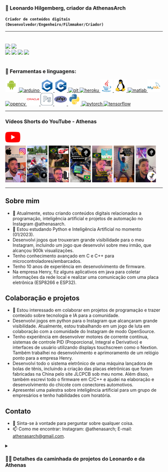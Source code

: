 <!-- **********************************************************************************************************************************  -->
<!-- Inicio, aqui estou intrudizindo sobre a minha pessoa:  -->
### :wolf: Leonardo Hilgemberg, criador da AthenasArch
**`Criador de conteúdos digitais (Desenvolvedor/Engenheiro/Filmmaker/Criador)`**

---


<!-- Isso aqui "#" faz com que crie uma linha simples, para separar o conteudo  -->
# 

<!-- **********************************************************************************************************************************  -->
<!-- Aqui eu trato a caixa de Status e das linguagens mais utilizadas  -->
<!-- Foram tiaradas do site: "[https://dev.to/envoy_/150-badges-for-github-pnk#contents](https://github.com/anuraghazra/github-readme-stats/blob/master/readme.md#deploy-on-your-own-vercel-instance)" -->
<!-- DICA! Para ajustar as imagens, lide na configuracao width="00%", faça alteração delas até acertar o tamanho ideal  -->
<picture>
<source 
  srcset="https://github-readme-stats.vercel.app/api?username=AthenasArch&show_icons=true&theme=radical"
  media="(prefers-color-scheme: dark)"
/>
<source
  srcset="https://github-readme-stats.vercel.app/api?username=AthenasArch&show_icons=true"
  media="(prefers-color-scheme: light), (prefers-color-scheme: no-preference)"
/>
<img width="50%" src="https://github-readme-stats.vercel.app/api?username=AthenasArch&show_icons=true" />
</picture>

<a href="https://github.com/anuraghazra/convoychat">
  <img width="38%" src="https://github-readme-stats.vercel.app/api/top-langs/?username=AthenasArch&layout=compact&theme=radical" />
</a>

<!-- **********************************************************************************************************************************  -->
<!-- Aqui eu trato os links das minhas redes sociais -->
<!-- Os icones foram tiaradas do site: "https://dev.to/envoy_/150-badges-for-github-pnk#contents" -->
<!-- Perceba que eu trato os icones como botoes, para poder direcionar para minhas redes sociais -->
<div>
  	<!-- Link do youtube -->
	<a href="https://www.youtube.com/channel/UCpN0rPQxaVmqBYqXyltqowQ" target="_blank"><img src="https://img.shields.io/badge/YouTube-FF0000?style=for-the-badge&logo=youtube&logoColor=white" target="_blank"></a>
	<!-- Link do meu Gmail -->
  	<a href="hathenasarch@gmail.com" target="_blank"><img src="https://img.shields.io/badge/Gmail-D14836?style=for-the-badge&logo=gmail&logoColor=white" target="_blank"></a>
	<!-- Link do meu instagram Athenas -->
  	<a href="https://instagram.com/athenasarch?igshid=YmMyMTA2M2Y=" target="_blank"><img src="https://img.shields.io/badge/Instagram-E4405F?style=for-the-badge&logo=instagram&logoColor=white" target="_blank"></a>
	<!-- Link do linkedin Athenas -->
	<a href="https://www.linkedin.com/in/athenas-arch-0159701b7/?original_referer=" target="_blank"><img src="https://img.shields.io/badge/LinkedIn-0077B5?style=for-the-badge&logo=linkedin&logoColor=white" target="_blank"></a>
</div>

<!-- "#" = (faz uma linha/borda simples) -->
#

<!-- Aqui eu crio um novo tópido sobre as ferramentas que eu ja utilizei em algum momento da minha vida -->
<!-- No site que eu irei deixar abaixo você pode selecionar as ferramentas que ja utiliou e clicar em gerar que ele vai gerar o HTML para colar aqui -->
<!-- "https://rahuldkjain.github.io/gh-profile-readme-generator/" -->
### 🧰 Ferramentas e linguagens:

<p align="left"> <a href="https://developer.android.com" target="_blank" rel="noreferrer"> 
<img src="https://raw.githubusercontent.com/devicons/devicon/master/icons/android/android-original-wordmark.svg" alt="android" width="40" height="40"/> </a> 
<a href="https://www.arduino.cc/" target="_blank" rel="noreferrer"> 
<img src="https://cdn.worldvectorlogo.com/logos/arduino-1.svg" alt="arduino" width="40" height="40"/> </a> <a href="https://www.cprogramming.com/" target="_blank" rel="noreferrer"> 
<img src="https://raw.githubusercontent.com/devicons/devicon/master/icons/c/c-original.svg" alt="c" width="40" height="40"/> </a> 
<a href="https://www.w3schools.com/cpp/" target="_blank" rel="noreferrer"> 
<img src="https://raw.githubusercontent.com/devicons/devicon/master/icons/cplusplus/cplusplus-original.svg" alt="cplusplus" width="40" height="40"/> </a> 
<a href="https://git-scm.com/" target="_blank" rel="noreferrer"> 
<img src="https://www.vectorlogo.zone/logos/git-scm/git-scm-icon.svg" alt="git" width="40" height="40"/> </a> 
<a href="https://heroku.com" target="_blank" rel="noreferrer"> <img src="https://www.vectorlogo.zone/logos/heroku/heroku-icon.svg" alt="heroku" width="40" height="40"/> </a> 
<a href="https://www.java.com" target="_blank" rel="noreferrer"> 
<img src="https://raw.githubusercontent.com/devicons/devicon/master/icons/java/java-original.svg" alt="java" width="40" height="40"/> </a> 
<a href="https://www.linux.org/" target="_blank" rel="noreferrer"> 
<img src="https://raw.githubusercontent.com/devicons/devicon/master/icons/linux/linux-original.svg" alt="linux" width="40" height="40"/> </a> 
<a href="https://www.mathworks.com/" target="_blank" rel="noreferrer"> 
<img src="https://upload.wikimedia.org/wikipedia/commons/2/21/Matlab_Logo.png" alt="matlab" width="40" height="40"/> </a> 
<a href="https://www.mysql.com/" target="_blank" rel="noreferrer"> 
<img src="https://raw.githubusercontent.com/devicons/devicon/master/icons/mysql/mysql-original-wordmark.svg" alt="mysql" width="40" height="40"/> </a> 
<a href="https://opencv.org/" target="_blank" rel="noreferrer"> 
<img src="https://www.vectorlogo.zone/logos/opencv/opencv-icon.svg" alt="opencv" width="40" height="40"/> </a> 
<a href="https://www.oracle.com/" target="_blank" rel="noreferrer"> 
<img src="https://raw.githubusercontent.com/devicons/devicon/master/icons/oracle/oracle-original.svg" alt="oracle" width="40" height="40"/> </a> 
<a href="https://www.photoshop.com/en" target="_blank" rel="noreferrer"> 
<img src="https://raw.githubusercontent.com/devicons/devicon/master/icons/photoshop/photoshop-line.svg" alt="photoshop" width="40" height="40"/> </a> 
<a href="https://www.php.net" target="_blank" rel="noreferrer"> 
<img src="https://raw.githubusercontent.com/devicons/devicon/master/icons/php/php-original.svg" alt="php" width="40" height="40"/> </a> 
<a href="https://www.python.org" target="_blank" rel="noreferrer"> 
<img src="https://raw.githubusercontent.com/devicons/devicon/master/icons/python/python-original.svg" alt="python" width="40" height="40"/> </a> 
<a href="https://pytorch.org/" target="_blank" rel="noreferrer"> 
<img src="https://www.vectorlogo.zone/logos/pytorch/pytorch-icon.svg" alt="pytorch" width="40" height="40"/> </a> 
<a href="https://www.tensorflow.org" target="_blank" rel="noreferrer"> 
<img src="https://www.vectorlogo.zone/logos/tensorflow/tensorflow-icon.svg" alt="tensorflow" width="40" height="40"/> </a> </p>

<!-- "---" = (faz uma linha/borda Larga) -->
---

### Vídeos Shorts do YouTube - Athenas
<!-- Aqui eu mostro meus videos do YouTube, que fazem parte do meu currículo -->
<a href="https://www.youtube.com/channel/UCpN0rPQxaVmqBYqXyltqowQ">
<img alt="YouTube" title="YouTube" height="48" width="48" src="https://github.com/AthenasArch/imagensDeVideos/blob/fcedcf13f216bf70e246c2bbeb9b46164920b5ca/youtube.svg"></a>
<!-- Inicio dos CARDS-SHORT YOUTUBE -->
<!-- Para isso aqui ficar bom, eu peguei as fotos iniciais do videos, criei um repositório no GitHub apenas para imagens 
	Estas imagens que eu carreguei no reósitorio eu estou utilizando aqui, só dimensionei elas para ficar bonito.
	- outro ponto importante, assim como fizemos na parte superior das redes sociais, aqui eu tratei 
	as fotos dos videos como botoes, que quando pressionado levam direto aos videos do YouTube. -->
<div>
	<!-- Video de porque começar com jogos -->
	<a href="https://youtube.com/shorts/N5RL5DKm5p0?feature=share" target="_blank"><img width="13%" src="https://github.com/AthenasArch/imagensDeVideos/blob/0a299a9845981f74e181750898f092525f1dab3b/1E6DD00A-5C13-42AC-9FB9-514D0D314288.jpg" target="_blank"></a>
	<!-- Video tiramos potencia do Kart - OK -->
	<a href="https://youtu.be/_nk-C8XDj_w" target="_blank"><img width="13%" src="https://github.com/AthenasArch/imagensDeVideos/blob/0a299a9845981f74e181750898f092525f1dab3b/3A60DC70-1304-4809-A6F1-5E23CDBBFCA8.jpg" target="_blank"></a>
	<!-- Video carrinho de controle remoto - OK -->
	<a href="https://youtube.com/shorts/QEdMzgKsc94?feature=share" target="_blank"><img width="13%" src="https://github.com/AthenasArch/imagensDeVideos/blob/0a299a9845981f74e181750898f092525f1dab3b/46604307-9B78-4AF4-A21B-1AF7967E6A1E.jpg" target="_blank"></a>
	<!-- Video das baterias do Kart - OK -->
	<a href="https://youtu.be/F3zob1KNGSw" target="_blank"><img width="13%" src="https://github.com/AthenasArch/imagensDeVideos/blob/0a299a9845981f74e181750898f092525f1dab3b/BABA0FDF-3769-4FA5-AB60-0873AADB26FD.jpg" target="_blank"></a>
	<!-- Video do meu jogo do Flappy Bird - OK -->
	<a href="https://youtu.be/oxTepLcOX7k" target="_blank"><img width="13%" src="https://github.com/AthenasArch/imagensDeVideos/blob/0a299a9845981f74e181750898f092525f1dab3b/D3AEC4A9-DDF1-49B1-9162-DB5CDC7A3345.jpg" target="_blank"></a>
	<!-- Video do jogo do Luiz-Di-Game - OK -->
	<a href="https://youtube.com/shorts/G_Flz1Z6nwo?feature=share" target="_blank"><img width="13%" src="https://github.com/AthenasArch/imagensDeVideos/blob/db9848dbed15541877134b0d37c96c8acba185d3/LuizDiGame.jpg" target="_blank"></a>
	<!-- Video do jogo do The-Google-Dino - OK -->
	<a href="https://youtu.be/fc71e82lFhM" target="_blank"><img width="13%" src="https://github.com/AthenasArch/imagensDeVideos/blob/db9848dbed15541877134b0d37c96c8acba185d3/The-Google-Dino.jpg" target="_blank"></a>
</div>	
<!-- END SHORTS DO YOUTUBE-CARDS -->

<!-- "---" = (faz uma linha/borda Larga) -->
---

<!-- Falo um pouco sobre a empresa e sobre o Leonardo, projetos, contatos e mais informações -->
## Sobre mim
- 🔭 Atualmente, estou criando conteúdos digitais relacionados a programação, inteligência artificial e projetos de automação no Instagram @athenasarch.
- 🌱 Estou estudando Python e Inteligência Artificial no momento (01/2023).
- Desenvolvi jogos que trouxeram grande visibilidade para o meu Instagram, incluindo um jogo que desenvolvi sobre meu irmão, que alcançou 900k visualizações.
- Tenho conhecimento avançado em C e C++ para microcontroladores/embarcados.
- Tenho 10 anos de experiência em desenvolvimento de firmware.
- Na empresa Henry, fiz alguns aplicativos em java para coletar informações da rede local e realizar uma comunicação com uma placa eletrônica (ESP8266 e ESP32).

## Colaboração e projetos
- 👯 Estou interessado em colaborar em projetos de programação e trazer conteúdo sobre tecnologia e IA para a comunidade.
- Desenvolvi jogos em python para o Instagram que alcançaram grande visibilidade. Atualmente, estou trabalhando em um jogo de luta em colaboração com a comunidade do Instagram de modo OpenSource.
- Tenho experiência em desenvolver motores de corrente contínua, sistemas de controle PID (Proporcional, Integral e Derivativo) e interfaces de usuário utilizando displays touchscreen como o Nextion. Também trabalhei no desenvolvimento e aprimoramento de um relógio ponto para a empresa Henry.
- Desenvolvi todo o sistema eletrônico de uma máquina lançadora de bolas de tênis, incluindo a criação das placas eletrônicas que foram fabricadas na China pelo site JLCPCB sob meu nome. Além disso, também escrevi todo o firmware em C/C++ e ajudei na elaboração e desenvolvimento do chicote com conectores automotivos.
- Apresentei uma palestra sobre inteligência artificial para um grupo de empresários e tenho habilidades com horatória.
## Contato
- 💬 Sinta-se à vontade para perguntar sobre qualquer coisa.
- 📫 Como me encontrar: Instagram: @athenasarch; E-mail: athenasarch@gmail.com.

<!-- Falo um pouco sobre a empresa e sobre o Leonardo, projetos, contatos e mais informações -->
<details>
 <summary><h3>👨‍💻 Detalhes da caminhada de projetos do Leonardo e da Athenas</h3></summary>

	Meu nome é Leonardo Hilgemberg. Vou apresentar os projetos dos quais participei em ordem, em vez de listar as empresas nas quais trabalhei. Posso fornecer mais detalhes sobre os maiores desafios e dificuldades encontradas em cada projeto e como consegui solucionar cada problema.

	1 - Iniciei um curso de mecatrônica na PUC-PR aos 17 anos.
	
	2 - Aos 17 anos, fiz um projeto de feira de ciências: um robô como carrinho de controle remoto, usando um microcontrolador para capturar os protocolos de comunicação de um controle de Playstation 2. (Tirei nota máxima na feira).
	
	3 - Trabalhei para uma empresa que montava chicotes elétricos para gabinetes de Telecom. Mesmo sendo estagiário, percebi que não havia possibilidades de crescimento na empresa e acabei deixando o cargo. Porém, adquiri conhecimento em AutoCad e chicotes elétricos profissionais.

	4 - Durante o curso técnico e após deixar a empresa de chicotes, estagiei em uma empresa de manutenção de nobreaks. Após o estágio, me tornei coordenador de manutenção de nobreaks do banco HSBC do Brasil aos 19 anos. A oportunidade surgiu porque alguns sócios deixaram o projeto. Estava no lugar certo e na hora certa, e pedi como oportunidade para assumir a coordenação e a execução da manutenção, e deu tudo certo.

		4.1 - Realizei diversos cursos sobre nobreaks em vários estados, como o curso de manutenção de nobreaks Engetron em Minas Gerais.

	5 - Nessa mesma empresa, mais tarde, criei uma área de desenvolvimento de tecnologia, software e elaboração de placas e projetos eletrônicos. Percebi a oportunidade de reduzir os custos das placas eletrônicas, que eram fornecidas com valor muito mais elevado do que realmente valiam.

		5.1 - Entrei em um curso de inglês na Uptime.

	6 - Durante o curso técnico, desenvolvi vários projetos de automação, como a melhoria do carrinho robô, usando um controlador de RF433, projetos com PIC e elaboração de válvulas eletrônicas utilizando diversos tipos de motores (servomotores, encoder rotativo e motores de passo).

		6.1 - Fiz um curso de algoritmos e lógica de programação na Elaborata.
		6.2 - Fiz um curso de C/C++ na Elaborata.
		6.3 - Fiz um curso de Python na Elaborata.

	7 - Na empresa de nobreaks, o dono decidiu desenvolver um equipamento para monitorar nobreaks com microcontroladores de baixo custo, a fim de reduzir custos técnicos e a frequência de manutenção preventiva, mantendo a mesma qualidade de serviço. O projeto de monitoramento era ambicioso e utilizava dispositivos com tecnologia 2G para envio de dados por rede móvel. Os dados eram coletados com um microcontrolador PIC e formatados para serem enviados a um servidor que tratava a informação.

	8 - Entrei no curso de Engenharia Elétrica, onde desenvolvi vários projetos para outros alunos e por conta própria, apenas por gostar dessa área.

	9 - O HSBC foi vendido e a empresa perdeu o contrato. Continuei por mais um tempo, mas o dono resolveu seguir outros caminhos na área de manutenção civil, o que não fazia mais sentido para mim.

	10 - Entrei em um projeto com o Itaú, desenvolvendo uma placa eletrônica para controlar o acesso de pessoas. Também iniciamos um controlador de ar-condicionado com acesso remoto.

	11 - Ao concluir os projetos para a terceirizada do Itaú, entrei em uma empresa de desenvolvimento de projetos eletrônicos e de automação que fabricava máquinas de ponto. Nessa empresa, meus conhecimentos de C e hardware foram colocados à prova. Estudei por vários dias para me adequar à equipe de engenheiros eletrônicos e consegui me adaptar e ajudar a resolver diversos problemas. Um dos equipamentos foi homologado e lançado no mercado durante o período em que estive na empresa. Também criamos alguns aplicativos com Java e Python que interagiam com o hardware.

	12 - Concluí a engenharia, e meu TCC foi sobre o sistema de monitoramento de equipamentos inversores e retificadores, com medições precisas RMS e envio de dados para a nuvem, utilizando uma API gratuita da TAGO.io.

	13 - Tornei-me sócio minoritário em uma empresa de desenvolvimento de projetos de automação para elaborar uma máquina lançadora de bolinhas de tênis, que possui interface com display touchscreen, sistema de controle PID e vários outros conceitos importantes para a engenharia elétrica e eletrônica.

	14 - Paralelamente à empresa de tênis, entrei em outro projeto de manutenção de agências na parte elétrica, vistorias de AVCB (Auto de Vistoria do Corpo de Bombeiros) e também da parte hidráulica. Realizei a emissão de mais de 600 ARTs para os serviços executados no banco Itaú.

	15 - Criei um Instagram para conhecer novas pessoas e desenvolver alguns projetos de forma Open Source, a fim de aprender mais sobre conceitos de programação, inteligência artificial, GitHub, Python e outras linguagens de programação e seus conceitos. (Hoje, 01/04/2023, o Instagram conta com 23.000 usuários interagindo com os projetos.)

	16 - Atualmente, busco ser útil em alguma empresa com algum projeto relacionado às habilidades que adquiri no passado. Também quero encontrar novos desafios para o futuro.

</details>
